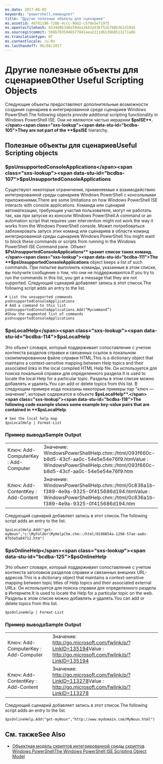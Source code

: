 ```yaml
---
ms.date: 2017-06-05
keywords: "powershell,командлет"
title: "Другие полезные объекты для сценариев"
ms.assetid: 4d781196-720b-4ccc-90d2-c570e5e719f5
ms.openlocfilehash: 8334d0b346e59dea3643a93bf52b780b361d1945
ms.sourcegitcommit: 598b7835046577841aea2211d613bb8513271a8b
ms.translationtype: HT
ms.contentlocale: ru-RU
ms.lasthandoff: 06/08/2017
---
```

# <a name="other-useful-scripting-objects"></a><span data-ttu-id="bcdba-103">Другие полезные объекты для сценариев</span><span class="sxs-lookup"><span data-stu-id="bcdba-103">Other Useful Scripting Objects</span></span>
  <span data-ttu-id="bcdba-104">Следующие объекты предоставляют дополнительные возможности создания сценариев в интегрированной среде сценариев Windows PowerShell.</span><span class="sxs-lookup"><span data-stu-id="bcdba-104">The following objects provide additional scripting functionality in Windows PowerShell ISE.</span></span> <span data-ttu-id="bcdba-105">Они не являются частью иерархии **$psISE**.</span><span class="sxs-lookup"><span data-stu-id="bcdba-105">They are not part of the **$psISE** hierarchy.</span></span>

## <a name="useful-scripting-objects"></a><span data-ttu-id="bcdba-106">Полезные объекты для сценариев</span><span class="sxs-lookup"><span data-stu-id="bcdba-106">Useful Scripting objects</span></span>

### <a name="psunsupportedconsoleapplications"></a><span data-ttu-id="bcdba-107">$psUnsupportedConsoleApplications</span><span class="sxs-lookup"><span data-stu-id="bcdba-107">$psUnsupportedConsoleApplications</span></span>
 <span data-ttu-id="bcdba-108">Существуют некоторые ограничения, применяемые к взаимодействию интегрированной среды сценариев Windows PowerShell с консольными приложениями.</span><span class="sxs-lookup"><span data-stu-id="bcdba-108">There are some limitations on how Windows PowerShell ISE interacts with console applications.</span></span> <span data-ttu-id="bcdba-109">Команда или сценарий автоматизации, требующие участия пользователя, могут не работать так, как при запуске из консоли Windows PowerShell.</span><span class="sxs-lookup"><span data-stu-id="bcdba-109">A command or an automation script that requires user intervention might not work the way it works from the Windows PowerShell console.</span></span> <span data-ttu-id="bcdba-110">Может потребоваться заблокировать запуск этих команд или сценариев в области команд интегрированной среды сценариев Windows PowerShell.</span><span class="sxs-lookup"><span data-stu-id="bcdba-110">You might want to block these commands or scripts from running in the Windows PowerShell ISE Command pane.</span></span> <span data-ttu-id="bcdba-111">Объект **$PsUnsupportedConsoleApplications** хранит список таких команд.</span><span class="sxs-lookup"><span data-stu-id="bcdba-111">The **$psUnsupportedConsoleApplications** object keeps a list of such commands.</span></span> <span data-ttu-id="bcdba-112">При попытке выполнить команды, указанные в этом списке, вы получите сообщение о том, что они не поддерживаются.</span><span class="sxs-lookup"><span data-stu-id="bcdba-112">If you try to run the commands in this list, you get a message that they are not supported.</span></span> <span data-ttu-id="bcdba-113">Следующий сценарий добавляет запись в этот список.</span><span class="sxs-lookup"><span data-stu-id="bcdba-113">The following script adds an entry to the list.</span></span>

```
# List the unsupported commands
psUnsupportedConsoleApplications
# Add a command to this list
psUnsupportedConsoleApplications.Add(“Mycommand”)
#Show the augmented list of commands
psUnsupportedConsoleApplications

```

### <a name="pslocalhelp"></a><span data-ttu-id="bcdba-114">$psLocalHelp</span><span class="sxs-lookup"><span data-stu-id="bcdba-114">$psLocalHelp</span></span>
 <span data-ttu-id="bcdba-115">Это объект словаря, который поддерживает сопоставление с учетом контекста разделов справки и связанных ссылок в локальном скомпилированном файле справки HTML.</span><span class="sxs-lookup"><span data-stu-id="bcdba-115">This is a dictionary object that maintains a context-sensitive mapping between Help topics and their associated links in the local compiled HTML Help file.</span></span> <span data-ttu-id="bcdba-116">Он используется для поиска локальной справки для определенного раздела.</span><span class="sxs-lookup"><span data-stu-id="bcdba-116">It is used to locate the local Help for a particular topic.</span></span> <span data-ttu-id="bcdba-117">Разделы в этом списке можно добавлять и удалять.</span><span class="sxs-lookup"><span data-stu-id="bcdba-117">You can add or delete topics from this list.</span></span> <span data-ttu-id="bcdba-118">В следующем примере кода показаны некоторые примеры пар "ключ —значение", которые содержатся в объекте **$psLocalHelp**.</span><span class="sxs-lookup"><span data-stu-id="bcdba-118">The following code example shows some example key-value pairs that are contained in **$psLocalHelp**.</span></span>

```
# See the local help map
$psLocalHelp | Format-List

```

### <a name="sample-output"></a><span data-ttu-id="bcdba-119">Пример вывода</span><span class="sxs-lookup"><span data-stu-id="bcdba-119">Sample Output</span></span>

|||
|-|-|
|<span data-ttu-id="bcdba-120">Ключ: Add-Computer</span><span class="sxs-lookup"><span data-stu-id="bcdba-120">Key : Add-Computer</span></span>|<span data-ttu-id="bcdba-121">Значение: WindowsPowerShellHelp.chm::/html/093f660c-b8d5-43cf-aa0c-54e5e54e76f9.htm</span><span class="sxs-lookup"><span data-stu-id="bcdba-121">Value : WindowsPowerShellHelp.chm::/html/093f660c-b8d5-43cf-aa0c-54e5e54e76f9.htm</span></span>|
|<span data-ttu-id="bcdba-122">Ключ: Add-Content</span><span class="sxs-lookup"><span data-stu-id="bcdba-122">Key : Add-Content</span></span>|<span data-ttu-id="bcdba-123">Значение: WindowsPowerShellHelp.chm::/html/0c836a1b-f389-4e9a-9325-0f415686d194.htm</span><span class="sxs-lookup"><span data-stu-id="bcdba-123">Value : WindowsPowerShellHelp.chm::/html/0c836a1b-f389-4e9a-9325-0f415686d194.htm</span></span>|

 <span data-ttu-id="bcdba-124">Следующий сценарий добавляет запись в этот список.</span><span class="sxs-lookup"><span data-stu-id="bcdba-124">The following script adds an entry to the list.</span></span>

```
$psLocalHelp.Add("get-myNoun","c:\MyFolder\MyHelpChm.chm::/html/0198854a-1298-57ae-aa0c-87b5e5a84712.htm")
```

### <a name="psonlinehelp"></a><span data-ttu-id="bcdba-125">$psOnlineHelp</span><span class="sxs-lookup"><span data-stu-id="bcdba-125">$psOnlineHelp</span></span>
 <span data-ttu-id="bcdba-126">Это объект словаря, который поддерживает сопоставление с учетом контекста заголовков разделов справки и связанных внешних URL-адресов.</span><span class="sxs-lookup"><span data-stu-id="bcdba-126">This is a dictionary object that maintains a context-sensitive mapping between topic titles of Help topics and their associated external URLs.</span></span> <span data-ttu-id="bcdba-127">Он используется для поиска справки для определенного раздела в Интернете.</span><span class="sxs-lookup"><span data-stu-id="bcdba-127">It is used to locate the Help for a particular topic on the web.</span></span> <span data-ttu-id="bcdba-128">Разделы в этом списке можно добавлять и удалять.</span><span class="sxs-lookup"><span data-stu-id="bcdba-128">You can add or delete topics from this list.</span></span>

```
$psOnlineHelp | Format-List

```

### <a name="sample-output"></a><span data-ttu-id="bcdba-129">Пример вывода</span><span class="sxs-lookup"><span data-stu-id="bcdba-129">Sample Output</span></span>

|||
|-|-|
|<span data-ttu-id="bcdba-130">Ключ: Add-Computer</span><span class="sxs-lookup"><span data-stu-id="bcdba-130">Key : Add-Computer</span></span>|<span data-ttu-id="bcdba-131">Значение: http://go.microsoft.com/fwlink/p/?LinkID=135194</span><span class="sxs-lookup"><span data-stu-id="bcdba-131">Value : http://go.microsoft.com/fwlink/p/?LinkID=135194</span></span>|
|<span data-ttu-id="bcdba-132">Ключ: Add-Content</span><span class="sxs-lookup"><span data-stu-id="bcdba-132">Key : Add-Content</span></span>|<span data-ttu-id="bcdba-133">Значение: http://go.microsoft.com/fwlink/p/?LinkID=113278</span><span class="sxs-lookup"><span data-stu-id="bcdba-133">Value : http://go.microsoft.com/fwlink/p/?LinkID=113278</span></span>|

 <span data-ttu-id="bcdba-134">Следующий сценарий добавляет запись в этот список.</span><span class="sxs-lookup"><span data-stu-id="bcdba-134">The following script adds an entry to the list.</span></span>

```
$psOnlineHelp.Add("get-myNoun","http://www.mydomain.com/MyNoun.html")
```

## <a name="see-also"></a><span data-ttu-id="bcdba-135">См. также</span><span class="sxs-lookup"><span data-stu-id="bcdba-135">See Also</span></span>
- [<span data-ttu-id="bcdba-136">Объектная модель скриптов интегрированной среды скриптов Windows PowerShell</span><span class="sxs-lookup"><span data-stu-id="bcdba-136">The Windows PowerShell ISE Scripting Object Model</span></span>](../../core-powershell/ise/The-Windows-PowerShell-ISE-Scripting-Object-Model.md)

  
